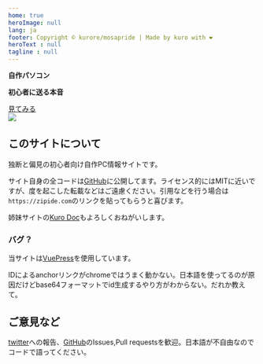 ```yaml
---
home: true
heroImage: null
lang: ja
footer: Copyright © kurore/mosapride | Made by kuro with ❤️
heroText : null
tagline : null
---
```


<strong class="custom-h2">自作パソコン</strong>

<strong class="custom-description">初心者に送る本音</strong>

<div class="custon-contents"><a href="/docs" class="start-btn">見てみる</a></div>

<div class="custom-img-wrap">
  <a href="/docs"><img src="/top.png"/></a>
</div>

## このサイトについて

独断と偏見の初心者向け自作PC情報サイトです。

サイト自身の全コードは[GitHub](https://github.com/mosapride/zipide_hp)に公開してます。ライセンス的にはMITに近いですが、度を起こした転載などはご遠慮ください。引用などを行う場合は`https://zipide.com`のリンクを貼ってもらうと喜びます。

姉妹サイトの[Kuro Doc](https://v-kurore.com/)もよろしくおねがいします。

### バグ？

当サイトは[VuePress](https://vuepress.vuejs.org/)を使用しています。

IDによるanchorリンクがchromeではうまく動かない。日本語を使ってるのが原因だけどbase64フォーマットでid生成するやり方がわからない。だれか教えて。

## ご意見など

[twitter](https://twitter.com/v_kurore)への報告、[GitHub](https://github.com/mosapride/zipide_hp)のIssues,Pull requestsを歓迎。日本語が不自由なのでコードで語ってください。
